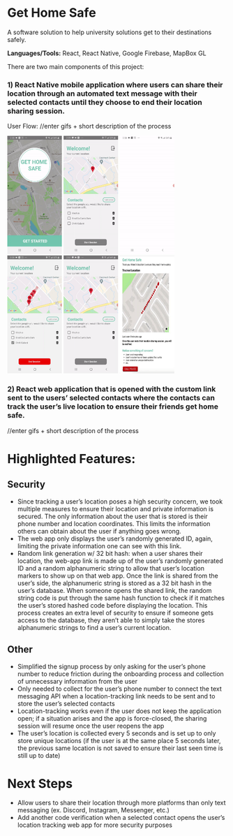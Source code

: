 # Get Home Safe
A software solution to help university solutions get to their destinations safely.

**Languages/Tools:** React, React Native, Google Firebase, MapBox GL

There are two main components of this project:
### 1) React Native mobile application where users can share their location through an automated text message with their selected contacts until they choose to end their location sharing session.

User Flow:
//enter gifs + short description of the process

<img src="https://github.com/binalpreetkalra/get-home-safe/blob/main/home%20and%20login.gif" width="125" height="270.6" />
<img src="https://github.com/binalpreetkalra/get-home-safe/blob/main/send%20link.gif" width="125" height="270.6" />
<img src="https://github.com/binalpreetkalra/get-home-safe/blob/main/verification%20x2.gif" width="125" height="270.6" />
<img src="https://github.com/binalpreetkalra/get-home-safe/blob/main/endsession.gif" width="125" height="270.6" />
<img src="https://github.com/binalpreetkalra/get-home-safe/blob/main/addcontact2.gif" width="125" height="270.6" />
<img src="https://github.com/binalpreetkalra/get-home-safe/blob/main/webapp.gif" width="125" height="270.6" />

### 2) React web application that is opened with the custom link sent to the users’ selected contacts where the contacts can track the user’s live location to ensure their friends get home safe.

//enter gifs + short description of the process 

# Highlighted Features:

## Security
- Since tracking a user’s location poses a high security concern, we took multiple measures to ensure their location and private information is secured. The only information about the user that is stored is their phone number and location coordinates. This limits the information others can obtain about the user if anything goes wrong. 
- The web app only displays the user’s randomly generated ID, again, limiting the private information one can see with this link.
- Random link generation w/ 32 bit hash: when a user shares their location, the web-app link is made up of the user’s randomly generated ID and a random alphanumeric string to allow that user’s location markers to show up on that web app. Once the link is shared from the user’s side, the alphanumeric string is stored as a 32 bit hash in the user’s database. When someone opens the shared link, the random string code is put through the same hash function to check if it matches the user’s stored hashed code before displaying the location. This process creates an extra level of security to ensure if someone gets access to the database, they aren’t able to simply take the stores alphanumeric strings to find a user’s current location.

## Other
- Simplified the signup process by only asking for the user’s phone number to reduce friction during the onboarding process and collection of unnecessary information from the user
- Only needed to collect for the user’s phone number to connect the text messaging API when a location-tracking link needs to be sent and to store the user’s selected contacts
- Location-tracking works even if the user does not keep the application open; if a situation arises and the app is force-closed, the sharing session will resume once the user reopens the app
- The user’s location is collected every 5 seconds and is set up to only store unique locations (if the user is at the same place 5 seconds later, the previous same location is not saved to ensure their last seen time is still up to date)


# Next Steps
- Allow users to share their location through more platforms than only text messaging (ex. Discord, Instagram, Messenger, etc.)
- Add another code verification when a selected contact opens the user’s location tracking web app for more security purposes
